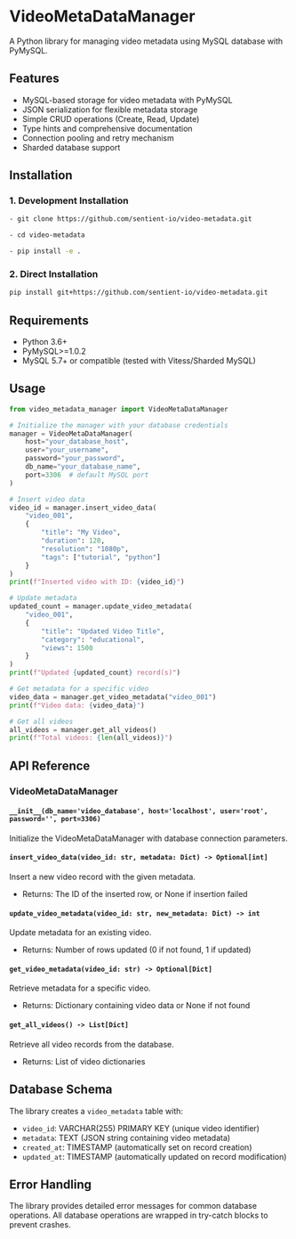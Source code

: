 # VideoMetaDataManager

A Python library for managing video metadata using MySQL database with PyMySQL.

## Features

- MySQL-based storage for video metadata with PyMySQL
- JSON serialization for flexible metadata storage
- Simple CRUD operations (Create, Read, Update)
- Type hints and comprehensive documentation
- Connection pooling and retry mechanism
- Sharded database support

## Installation

### 1. Development Installation
```bash
- git clone https://github.com/sentient-io/video-metadata.git
```
```bash
- cd video-metadata
```
```bash
- pip install -e .
```

### 2. Direct Installation

```bash
pip install git+https://github.com/sentient-io/video-metadata.git

```

## Requirements

- Python 3.6+
- PyMySQL>=1.0.2
- MySQL 5.7+ or compatible (tested with Vitess/Sharded MySQL)

## Usage

```python
from video_metadata_manager import VideoMetaDataManager

# Initialize the manager with your database credentials
manager = VideoMetaDataManager(
    host="your_database_host",
    user="your_username",
    password="your_password",
    db_name="your_database_name",
    port=3306  # default MySQL port
)

# Insert video data
video_id = manager.insert_video_data(
    "video_001",
    {
        "title": "My Video",
        "duration": 120,
        "resolution": "1080p",
        "tags": ["tutorial", "python"]
    }
)
print(f"Inserted video with ID: {video_id}")

# Update metadata
updated_count = manager.update_video_metadata(
    "video_001",
    {
        "title": "Updated Video Title",
        "category": "educational",
        "views": 1500
    }
)
print(f"Updated {updated_count} record(s)")

# Get metadata for a specific video
video_data = manager.get_video_metadata("video_001")
print(f"Video data: {video_data}")

# Get all videos
all_videos = manager.get_all_videos()
print(f"Total videos: {len(all_videos)}")
```

## API Reference

### VideoMetaDataManager

#### `__init__(db_name='video_database', host='localhost', user='root', password='', port=3306)`
Initialize the VideoMetaDataManager with database connection parameters.

#### `insert_video_data(video_id: str, metadata: Dict) -> Optional[int]`
Insert a new video record with the given metadata.
- Returns: The ID of the inserted row, or None if insertion failed

#### `update_video_metadata(video_id: str, new_metadata: Dict) -> int`
Update metadata for an existing video.
- Returns: Number of rows updated (0 if not found, 1 if updated)

#### `get_video_metadata(video_id: str) -> Optional[Dict]`
Retrieve metadata for a specific video.
- Returns: Dictionary containing video data or None if not found

#### `get_all_videos() -> List[Dict]`
Retrieve all video records from the database.
- Returns: List of video dictionaries

## Database Schema

The library creates a `video_metadata` table with:
- `video_id`: VARCHAR(255) PRIMARY KEY (unique video identifier)
- `metadata`: TEXT (JSON string containing video metadata)
- `created_at`: TIMESTAMP (automatically set on record creation)
- `updated_at`: TIMESTAMP (automatically updated on record modification)

## Error Handling

The library provides detailed error messages for common database operations. All database operations are wrapped in try-catch blocks to prevent crashes.

